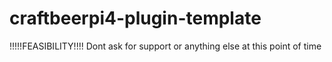 # craftbeerpi4-plugin-template

!!!!!FEASIBILITY!!!!
Dont ask for support or anything else at this point of time